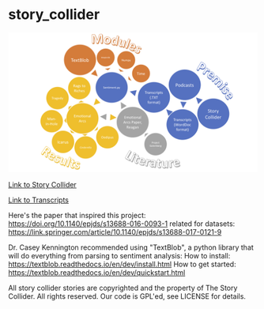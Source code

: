 # story_collider

![Story Collider Mental Model](VIP500MentalModel.png)

[Link to Story Collider](https://storycollider.org)

[Link to Transcripts](https://airtable.com/shrNkMOIMrcMcJCCH)

Here's the paper that inspired this project:
https://doi.org/10.1140/epjds/s13688-016-0093-1
    related for datasets: https://link.springer.com/article/10.1140/epjds/s13688-017-0121-9

Dr. Casey Kennington recommended using "TextBlob", a python library that will do everything from parsing to sentiment analysis:
How to install: https://textblob.readthedocs.io/en/dev/install.html
How to get started: https://textblob.readthedocs.io/en/dev/quickstart.html

All story collider stories are copyrighted and the property of The Story Collider. All rights reserved. 
Our code is GPL'ed, see LICENSE for details. 
